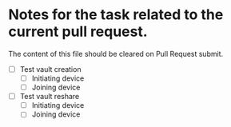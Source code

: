 # Notes for the task related to the current pull request.

The content of this file should be cleared on Pull Request submit.

- [ ] Test vault creation
  - [ ] Initiating device
  - [ ] Joining device
- [ ] Test vault reshare
  - [ ] Initiating device
  - [ ] Joining device
